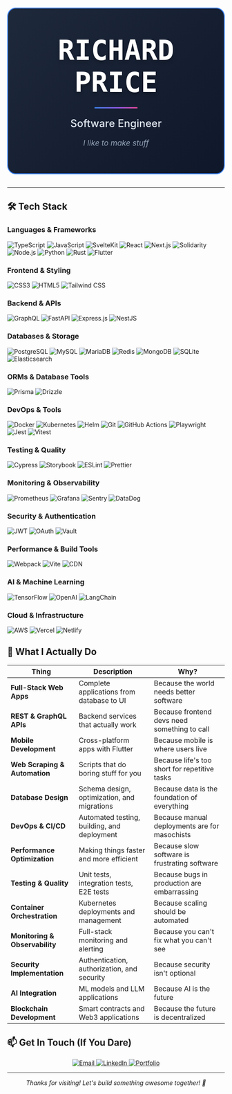 <div align="center">
  <div style="background: linear-gradient(135deg, #1e293b 0%, #0f172a 100%); padding: 60px 40px; border-radius: 20px; margin: 30px 0; border: 2px solid #3b82f6;">
    <h1 style="color: #ffffff; font-size: 4rem; font-weight: bold; margin: 0; font-family: monospace; text-shadow: 0 4px 8px rgba(0,0,0,0.3);">
      RICHARD PRICE
    </h1>
    <div style="width: 100px; height: 3px; background: linear-gradient(90deg, #3b82f6, #8b5cf6, #ec4899); margin: 20px auto; border-radius: 2px;"></div>
    <p style="color: #e2e8f0; font-size: 1.5rem; margin: 15px 0 0 0; font-weight: 500;">
      Software Engineer
    </p>
    <p style="color: #94a3b8; font-size: 1.1rem; margin: 20px 0 0 0; font-style: italic;">
      I like to make stuff
    </p>
  </div>
</div>

---

## 🛠️ Tech Stack

### Languages & Frameworks
![TypeScript](https://img.shields.io/badge/-TypeScript-3178C6?style=for-the-badge&logo=typescript&logoColor=white)
![JavaScript](https://img.shields.io/badge/-JavaScript-F7DF1E?style=for-the-badge&logo=javascript&logoColor=black)
![SvelteKit](https://img.shields.io/badge/-SvelteKit-FF3E00?style=for-the-badge&logo=svelte&logoColor=white)
![React](https://img.shields.io/badge/-React-61DAFB?style=for-the-badge&logo=react&logoColor=black)
![Next.js](https://img.shields.io/badge/-Next.js-000000?style=for-the-badge&logo=next.js&logoColor=white)
![Solidarity](https://img.shields.io/badge/-Solidarity-2C4F7C?style=for-the-badge&logo=solidity&logoColor=white)
![Node.js](https://img.shields.io/badge/-Node.js-339933?style=for-the-badge&logo=nodedotjs&logoColor=white)
![Python](https://img.shields.io/badge/-Python-3776AB?style=for-the-badge&logo=python&logoColor=white)
![Rust](https://img.shields.io/badge/-Rust-000000?style=for-the-badge&logo=rust&logoColor=white)
![Flutter](https://img.shields.io/badge/-Flutter-02569B?style=for-the-badge&logo=flutter&logoColor=white)

### Frontend & Styling
![CSS3](https://img.shields.io/badge/-CSS3-1572B6?style=for-the-badge&logo=css3&logoColor=white)
![HTML5](https://img.shields.io/badge/-HTML5-E34F26?style=for-the-badge&logo=html5&logoColor=white)
![Tailwind CSS](https://img.shields.io/badge/-Tailwind%20CSS-38B2AC?style=for-the-badge&logo=tailwind-css&logoColor=white)

### Backend & APIs
![GraphQL](https://img.shields.io/badge/-GraphQL-E10098?style=for-the-badge&logo=graphql&logoColor=white)
![FastAPI](https://img.shields.io/badge/-FastAPI-009688?style=for-the-badge&logo=fastapi&logoColor=white)
![Express.js](https://img.shields.io/badge/-Express.js-000000?style=for-the-badge&logo=express&logoColor=white)
![NestJS](https://img.shields.io/badge/-NestJS-E0234E?style=for-the-badge&logo=nestjs&logoColor=white)

### Databases & Storage
![PostgreSQL](https://img.shields.io/badge/-PostgreSQL-336791?style=for-the-badge&logo=postgresql&logoColor=white)
![MySQL](https://img.shields.io/badge/-MySQL-4479A1?style=for-the-badge&logo=mysql&logoColor=white)
![MariaDB](https://img.shields.io/badge/-MariaDB-003545?style=for-the-badge&logo=mariadb&logoColor=white)
![Redis](https://img.shields.io/badge/-Redis-DC382D?style=for-the-badge&logo=redis&logoColor=white)
![MongoDB](https://img.shields.io/badge/-MongoDB-47A248?style=for-the-badge&logo=mongodb&logoColor=white)
![SQLite](https://img.shields.io/badge/-SQLite-003B57?style=for-the-badge&logo=sqlite&logoColor=white)
![Elasticsearch](https://img.shields.io/badge/-Elasticsearch-005571?style=for-the-badge&logo=elasticsearch&logoColor=white)

### ORMs & Database Tools
![Prisma](https://img.shields.io/badge/-Prisma-2D3748?style=for-the-badge&logo=prisma&logoColor=white)
![Drizzle](https://img.shields.io/badge/-Drizzle-FF6B6B?style=for-the-badge&logo=drizzle&logoColor=white)

### DevOps & Tools
![Docker](https://img.shields.io/badge/-Docker-2496ED?style=for-the-badge&logo=docker&logoColor=white)
![Kubernetes](https://img.shields.io/badge/-Kubernetes-326CE5?style=for-the-badge&logo=kubernetes&logoColor=white)
![Helm](https://img.shields.io/badge/-Helm-0F1689?style=for-the-badge&logo=helm&logoColor=white)
![Git](https://img.shields.io/badge/-Git-F05032?style=for-the-badge&logo=git&logoColor=white)
![GitHub Actions](https://img.shields.io/badge/-GitHub%20Actions-2088FF?style=for-the-badge&logo=githubactions&logoColor=white)
![Playwright](https://img.shields.io/badge/-Playwright-2EAD33?style=for-the-badge&logo=playwright&logoColor=white)
![Jest](https://img.shields.io/badge/-Jest-C21325?style=for-the-badge&logo=jest&logoColor=white)
![Vitest](https://img.shields.io/badge/-Vitest-6E9F18?style=for-the-badge&logo=vitest&logoColor=white)

### Testing & Quality
![Cypress](https://img.shields.io/badge/-Cypress-17202C?style=for-the-badge&logo=cypress&logoColor=white)
![Storybook](https://img.shields.io/badge/-Storybook-FF4785?style=for-the-badge&logo=storybook&logoColor=white)
![ESLint](https://img.shields.io/badge/-ESLint-4B32C3?style=for-the-badge&logo=eslint&logoColor=white)
![Prettier](https://img.shields.io/badge/-Prettier-F7B93E?style=for-the-badge&logo=prettier&logoColor=white)

### Monitoring & Observability
![Prometheus](https://img.shields.io/badge/-Prometheus-E6522C?style=for-the-badge&logo=prometheus&logoColor=white)
![Grafana](https://img.shields.io/badge/-Grafana-F46800?style=for-the-badge&logo=grafana&logoColor=white)
![Sentry](https://img.shields.io/badge/-Sentry-362D59?style=for-the-badge&logo=sentry&logoColor=white)
![DataDog](https://img.shields.io/badge/-DataDog-632CA6?style=for-the-badge&logo=datadog&logoColor=white)

### Security & Authentication
![JWT](https://img.shields.io/badge/-JWT-000000?style=for-the-badge&logo=jsonwebtokens&logoColor=white)
![OAuth](https://img.shields.io/badge/-OAuth-000000?style=for-the-badge&logo=oauth&logoColor=white)
![Vault](https://img.shields.io/badge/-Vault-000000?style=for-the-badge&logo=vault&logoColor=white)

### Performance & Build Tools
![Webpack](https://img.shields.io/badge/-Webpack-8DD6F9?style=for-the-badge&logo=webpack&logoColor=white)
![Vite](https://img.shields.io/badge/-Vite-646CFF?style=for-the-badge&logo=vite&logoColor=white)
![CDN](https://img.shields.io/badge/-CDN-FF6B6B?style=for-the-badge&logo=cloudflare&logoColor=white)

### AI & Machine Learning
![TensorFlow](https://img.shields.io/badge/-TensorFlow-FF6F00?style=for-the-badge&logo=tensorflow&logoColor=white)
![OpenAI](https://img.shields.io/badge/-OpenAI-412991?style=for-the-badge&logo=openai&logoColor=white)
![LangChain](https://img.shields.io/badge/-LangChain-000000?style=for-the-badge&logo=langchain&logoColor=white)

### Cloud & Infrastructure
![AWS](https://img.shields.io/badge/-AWS-232F3E?style=for-the-badge&logo=amazonaws&logoColor=white)
![Vercel](https://img.shields.io/badge/-Vercel-000000?style=for-the-badge&logo=vercel&logoColor=white)
![Netlify](https://img.shields.io/badge/-Netlify-00C7B7?style=for-the-badge&logo=netlify&logoColor=white)

## 🎯 What I Actually Do

| Thing | Description | Why? |
|-------|-------------|------|
| **Full-Stack Web Apps** | Complete applications from database to UI | Because the world needs better software |
| **REST & GraphQL APIs** | Backend services that actually work | Because frontend devs need something to call |
| **Mobile Development** | Cross-platform apps with Flutter | Because mobile is where users live |
| **Web Scraping & Automation** | Scripts that do boring stuff for you | Because life's too short for repetitive tasks |
| **Database Design** | Schema design, optimization, and migrations | Because data is the foundation of everything |
| **DevOps & CI/CD** | Automated testing, building, and deployment | Because manual deployments are for masochists |
| **Performance Optimization** | Making things faster and more efficient | Because slow software is frustrating software |
| **Testing & Quality** | Unit tests, integration tests, E2E tests | Because bugs in production are embarrassing |
| **Container Orchestration** | Kubernetes deployments and management | Because scaling should be automated |
| **Monitoring & Observability** | Full-stack monitoring and alerting | Because you can't fix what you can't see |
| **Security Implementation** | Authentication, authorization, and security | Because security isn't optional |
| **AI Integration** | ML models and LLM applications | Because AI is the future |
| **Blockchain Development** | Smart contracts and Web3 applications | Because the future is decentralized |

## 📫 Get In Touch (If You Dare)

<div align="center">
  <a href="mailto:hello@richard.dev">
    <img src="https://img.shields.io/badge/-Email-D14836?style=for-the-badge&logo=gmail&logoColor=white" alt="Email" />
  </a>
  
  <a href="https://linkedin.com/in/richard">
    <img src="https://img.shields.io/badge/-LinkedIn-0077B5?style=for-the-badge&logo=linkedin&logoColor=white" alt="LinkedIn" />
  </a>
  
  <a href="https://richard.dev">
    <img src="https://img.shields.io/badge/-Portfolio-000000?style=for-the-badge&logo=About.me&logoColor=white" alt="Portfolio" />
  </a>
</div>

---

<div align="center">
  <p><em>Thanks for visiting! Let's build something awesome together! 🚀</em></p>
</div>
